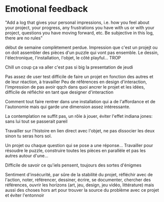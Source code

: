 # Emotional feedback

"Add a log that gives your personal impressions, i.e. how you feel about your project, your progress, any frustrations you have with us or with your project, questions you have moving forward, etc. Be subjective in this log, there are no rules"

début de semaine complètement perdue. 
Impression que c'est un projejt ou on doit assembler des pièces d'un puzzle qui vont pas ensemble. 
Le dessin, l'électronique, l'installation, l'objet, le côté playful... TROP

Chill un coup ça va aller c'est pas si big la presentation de jeudi

Pas assez de user test difficile de faire un projet en fonction des autres et de leur réaction, à travailler 
Peu de références en design d'interaction, l'impression de pas avoir qqch dans quoi ancrer le projet et les idées, difficile de réfléchir en tant que designer d'interaction

Comment tout faire rentrer dans une installation qui a de l'affordance et de l'autonomie mais qui garde une dimension assez intéressante.

La contemplation ne suffit pas, un rôle à jouer, éviter l'effet indiana jones: sans lui tout se passerait pareil

Travailler sur l'histoire en lien direct avec l'objet, ne pas dissocier les deux sinon tu seras hors sol.

Un projet ou chaque question qui se pose a une réponse... 
Travailler pour résoudre le puzzle, construire toutes les pièces en parallèle et pas les autres autour d'une...

Difficile de savoir ce qu'iels pensent, toujours des sortes d'énigmes

Sentiment d'insécurité, par sûre de la stabilité du projet, réfléchir avec de l'action, noter, référencer, dessiner, écrire, se documenter, chercher des références, ouvrir les horizons (art, jeu, design, jeu vidéo, littérature) mais aussi des choses hors art pour trouver la source du problème avec ce projet et éviter l'entonnoir